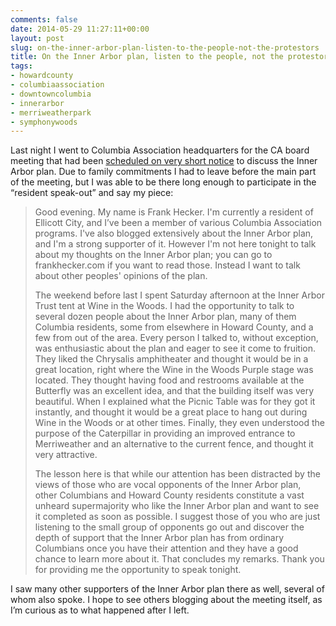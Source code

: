 ```yaml
---
comments: false
date: 2014-05-29 11:27:11+00:00
layout: post
slug: on-the-inner-arbor-plan-listen-to-the-people-not-the-protestors
title: On the Inner Arbor plan, listen to the people, not the protestors
tags:
- howardcounty
- columbiaassociation
- downtowncolumbia
- innerarbor
- merriweatherpark
- symphonywoods
---
```


Last night I went to Columbia Association headquarters for the CA board meeting that had been [scheduled on very short notice](http://columbiacompass.weebly.com/blog/and-the-revolution-shall-be-emailed) to discuss the Inner Arbor plan. Due to family commitments I had to leave before the main part of the meeting, but I was able to be there long enough to participate in the “resident speak-out” and say my piece:

<blockquote>Good evening. My name is Frank Hecker. I'm currently a resident of Ellicott City, and I’ve been a member of various Columbia Association programs. I've also blogged extensively about the Inner Arbor plan, and I'm a strong supporter of it. However I'm not here tonight to talk about my thoughts on the Inner Arbor plan; you can go to frankhecker.com if you want to read those. Instead I want to talk about other peoples' opinions of the plan.

The weekend before last I spent Saturday afternoon at the Inner Arbor Trust tent at Wine in the Woods. I had the opportunity to talk to several dozen people about the Inner Arbor plan, many of them Columbia residents, some from elsewhere in Howard County, and a few from out of the area. Every person I talked to, without exception, was enthusiastic about the plan and eager to see it come to fruition. They liked the Chrysalis amphitheater and thought it would be in a great location, right where the Wine in the Woods Purple stage was located. They thought having food and restrooms available at the Butterfly was an excellent idea, and that the building itself was very beautiful. When I explained what the Picnic Table was for they got it instantly, and thought it would be a great place to hang out during Wine in the Woods or at other times. Finally, they even understood the purpose of the Caterpillar in providing an improved entrance to Merriweather and an alternative to the current fence, and thought it very attractive.

The lesson here is that while our attention has been distracted by the views of those who are vocal opponents of the Inner Arbor plan,  other Columbians and Howard County residents constitute a vast unheard supermajority who like the Inner Arbor plan and want to see it completed as soon as possible. I suggest those of you who are just listening to the small group of opponents go out and discover the depth of support that the Inner Arbor plan has from ordinary Columbians once you have their attention and they have a good chance to learn more about it. That concludes my remarks. Thank you for providing me the opportunity to speak tonight.</blockquote>


I saw many other supporters of the Inner Arbor plan there as well, several of whom also spoke. I hope to see others blogging about the meeting itself, as I’m curious as to what happened after I left.
